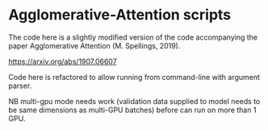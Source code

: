 Agglomerative-Attention scripts
=================

The code here is a slightly modified version of the code accompanying the paper Agglomerative Attention (M. Spellings, 2019).

https://arxiv.org/abs/1907.06607

Code here is refactored to allow running from command-line with argument parser.

NB multi-gpu mode needs work (validation data supplied to model needs to be same dimensions as multi-GPU batches) before can run on more than 1 GPU.

